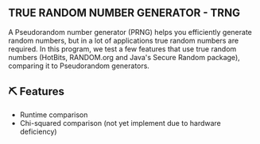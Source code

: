 ## TRUE RANDOM NUMBER GENERATOR - TRNG

A Pseudorandom number generator (PRNG) helps you efficiently generate random numbers, but in a lot of applications true random numbers are required. 
In this program, we test a few features that use true random numbers (HotBits, RANDOM.org and Java's Secure Random package), comparing it to Pseudorandom generators.

## ⛏️ Features <a name = "Features"></a>

- Runtime comparison
- Chi-squared comparison (not yet implement due to hardware deficiency)
